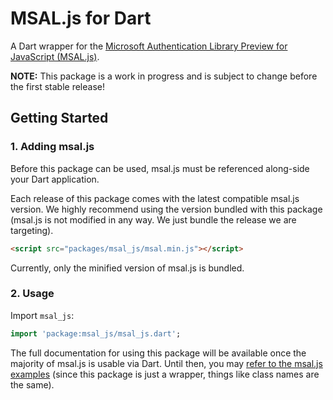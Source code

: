 # MSAL.js for Dart

A Dart wrapper for the [Microsoft Authentication Library Preview for JavaScript (MSAL.js)](https://github.com/AzureAD/microsoft-authentication-library-for-js). 

**NOTE:** This package is a work in progress and is subject to change before the first stable release!

## Getting Started

### 1. Adding msal.js
Before this package can be used, msal.js must be referenced along-side your Dart application.

Each release of this package comes with the latest compatible msal.js version. We highly recommend using the version bundled with this package (msal.js is not modified in any way. We just bundle the release we are targeting).

```html
<script src="packages/msal_js/msal.min.js"></script>
```

Currently, only the minified version of msal.js is bundled.

### 2. Usage

Import `msal_js`:
```dart
import 'package:msal_js/msal_js.dart';
```

The full documentation for using this package will be available once the majority of msal.js is usable via Dart. Until then, you may [refer to the msal.js examples](https://github.com/AzureAD/microsoft-authentication-library-for-js#example) (since this package is just a wrapper, things like class names are the same).